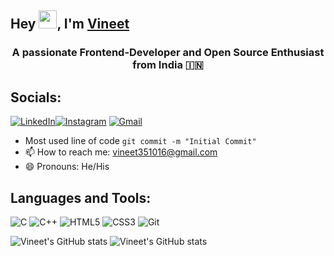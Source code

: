 ## Hey <img src="https://github.com/TheDudeThatCode/TheDudeThatCode/blob/master/Assets/Hi.gif" width="29">, I'm [Vineet](https://github.com/Vineet-0) 
<h3 align="center">A passionate Frontend-Developer and Open Source Enthusiast from India 🇮🇳</h3>

## Socials:

[![LinkedIn](https://img.shields.io/badge/linkedin-%230077B5.svg?style=for-the-badge&logo=linkedin&logoColor=white)](https://linkedin.com/in/vineet-351016)[![Instagram](https://img.shields.io/badge/Instagram-%23E4405F.svg?style=for-the-badge&logo=Instagram&logoColor=white)](https://instagram.com/_v.i.n.e.e.t) [![Gmail](https://img.shields.io/badge/Gmail-D14836?style=for-the-badge&logo=gmail&logoColor=white)](vineet.ug20@nsut.ac.in)

- Most used line of code  `git commit -m "Initial Commit"`
- 📫 How to reach me: vineet351016@gmail.com
- 😄 Pronouns: He/His

## Languages and Tools:

![C](https://img.shields.io/badge/c-%2300599C.svg?style=for-the-badge&logo=c&logoColor=white)
![C++](https://img.shields.io/badge/C%2B%2B-00599C?style=for-the-badge&logo=c%2B%2B&logoColor=white)
![HTML5](https://img.shields.io/badge/html-%23E34F26.svg?style=for-the-badge&logo=html5&logoColor=white)
![CSS3](https://img.shields.io/badge/css-%231572B6.svg?style=for-the-badge&logo=css3&logoColor=white)
![Git](https://img.shields.io/badge/git-%23F05033.svg?style=for-the-badge&logo=git&logoColor=white)
  <!-- ![visitors](https://visitor-badge.glitch.me/badge?page_id=AnshuPathak-88825.AnshuPathak-88825&left_color=grey&right_color=blue) -->
  
  ![Vineet's GitHub stats](https://github-readme-stats.vercel.app/api?username=vineet-0&show_icons=true&theme=tokyonight)
  ![Vineet's GitHub stats](https://github-readme-stats.vercel.app/api/top-langs?username=vineet-0&show_icons=true&locale=en&layout=compact&theme=onedark)
